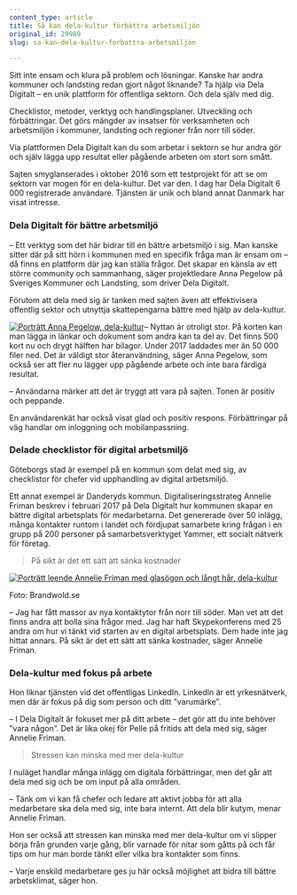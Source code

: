 ```yaml
---
content_type: article
title: Så kan dela-kultur förbättra arbetsmiljön
original_id: 29989
slug: sa-kan-dela-kultur-forbattra-arbetsmiljon

---
```


Sitt inte ensam och klura på problem och lösningar. Kanske har andra kommuner och landsting redan gjort något liknande? Ta hjälp via Dela Digitalt – en unik plattform för offentliga sektorn. Och dela själv med dig.

Checklistor, metoder, verktyg och handlingsplaner. Utveckling och förbättringar. Det görs mängder av insatser för verksamheten och arbetsmiljön i kommuner, landsting och regioner från norr till söder.

Via plattformen Dela Digitalt kan du som arbetar i sektorn se hur andra gör och själv lägga upp resultat eller pågående arbeten om stort som smått.

Sajten smyglanserades i oktober 2016 som ett testprojekt för att se om sektorn var mogen för en dela-kultur. Det var den. I dag har Dela Digitalt 6 000 registrerade användare. Tjänsten är unik och bland annat Danmark har visat intresse.

### Dela Digitalt för bättre arbetsmiljö

– Ett verktyg som det här bidrar till en bättre arbetsmiljö i sig. Man kanske sitter där på sitt hörn i kommunen med en specifik fråga man är ensam om – då finns en plattform där jag kan ställa frågor. Det skapar en känsla av ett större community och sammanhang, säger projektledare Anna Pegelow på Sveriges Kommuner och Landsting, som driver Dela Digitalt.

Förutom att dela med sig är tanken med sajten även att effektivisera offentlig sektor och utnyttja skattepengarna bättre med hjälp av dela-kultur.

[![Porträtt Anna Pegelow, dela-kultur ](https://www.suntarbetsliv.se/wp-content/uploads/2018/02/200x220-anna-pegelow-foto-skl.jpg)](https://www.suntarbetsliv.se/wp-content/uploads/2018/02/200x220-anna-pegelow-foto-skl.jpg)– Nyttan är otroligt stor. På korten kan man lägga in länkar och dokument som andra kan ta del av. Det finns 500 kort nu och drygt hälften har bilagor. Under 2017 laddades mer än 50 000 filer ned. Det är väldigt stor återanvändning, säger Anna Pegelow, som också ser att fler nu lägger upp pågående arbete och inte bara färdiga resultat.

– Användarna märker att det är tryggt att vara på sajten. Tonen är positiv och peppande.

En användarenkät har också visat glad och positiv respons. Förbättringar på väg handlar om inloggning och mobilanpassning.

### Delade checklistor för digital arbetsmiljö

Göteborgs stad är exempel på en kommun som delat med sig, av checklistor för chefer vid upphandling av digital arbetsmiljö.

Ett annat exempel är Danderyds kommun. Digitaliseringsstrateg Annelie Friman beskrev i februari 2017 på Dela Digitalt hur kommunen skapar en bättre digital arbetsplats för medarbetarna. Det genererade över 50 inlägg, många kontakter runtom i landet och fördjupat samarbete kring frågan i en grupp på 200 personer på samarbetsverktyget Yammer, ett socialt nätverk för företag.

> På sikt är det ett sätt att sänka kostnader

[![Porträtt leende Annelie Friman med glasögon och långt hår, dela-kultur](https://www.suntarbetsliv.se/wp-content/uploads/2018/02/200x220-annelie-friman-foto-brandwold-se.jpg)](https://www.suntarbetsliv.se/wp-content/uploads/2018/02/200x220-annelie-friman-foto-brandwold-se.jpg)

Foto: Brandwold.se

– Jag har fått massor av nya kontaktytor från norr till söder. Man vet att det finns andra att bolla sina frågor med. Jag har haft Skypekonferens med 25 andra om hur vi tänkt vid starten av en digital arbetsplats. Dem hade inte jag hittat annars. På sikt är det ett sätt att sänka kostnader, säger Annelie Friman.

### Dela-kultur med fokus på arbete

Hon liknar tjänsten vid det offentligas LinkedIn. LinkedIn är ett yrkesnätverk, men där är fokus på dig som person och ditt ”varumärke”.

– I Dela Digitalt är fokuset mer på ditt arbete – det gör att du inte behöver ”vara någon”. Det är lika okej för Pelle på fritids att dela med sig, säger Annelie Friman.

> Stressen kan minska med mer dela-kultur

I nuläget handlar många inlägg om digitala förbättringar, men det går att dela med sig och be om input på alla områden.

– Tänk om vi kan få chefer och ledare att aktivt jobba för att alla medarbetare ska dela med sig, inte bara internt. Att dela blir kutym, menar Annelie Friman.

Hon ser också att stressen kan minska med mer dela-kultur om vi slipper börja från grunden varje gång, blir varnade för nitar som gåtts på och får tips om hur man borde tänkt eller vilka bra kontakter som finns.

– Varje enskild medarbetare ges ju här också möjlighet att bidra till bättre arbetsklimat, säger hon.

